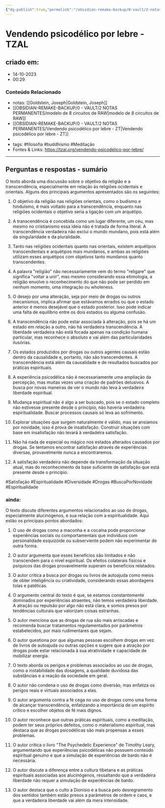 ```yaml
---
{"dg-publish":true,"permalink":"/obsidian-remake-backup/0-vault/2-notas-permanentes/vendendo-psicodelico-por-lebre-tzal/","tags":["permanente","filosofia","buddhismo","Meditação","Satisfação","Espiritualidade","Diversidade","Drogas","BuscaPorNovidade"],"dgHomeLink":true,"dgShowLocalGraph":true,"dgShowFileTree":true,"dgEnableSearch":true,"noteIcon":""}
---
```


# Vendendo psicodélico por lebre - TZAL

## criado em: 
- 14-10-2023
- 00:29
### Conteúdo Relacionado
- notas: [[Goldstein, Joseph\|Goldstein, Joseph]] 
- [[OBSIDIAN-REMAKE-BACKUP/0 - VAULT/2 NOTAS PERMANENTES/modelo de 8 circuitos de RAW\|modelo de 8 circuitos de RAW]]
- [[OBSIDIAN-REMAKE-BACKUP/0 - VAULT/2 NOTAS PERMANENTES/Vendendo psicodélico por lebre - ZT\|Vendendo psicodélico por lebre - ZT]]
- 
- tags: #filosofia #buddhismo #Meditação 
- Fontes & Links: https://tzal.org/vendendo-psicodelico-por-lebre/
---

## Perguntas e respostas - sumário

O texto aborda uma discussão sobre o objetivo da religião e a transcendência, especialmente em relação às religiões ocidentais e orientais. Alguns dos principais argumentos apresentados são os seguintes:

1. O objetivo da religião nas religiões orientais, como o budismo e hinduísmo, é mais voltado para a transcendência, enquanto nas religiões ocidentais o objetivo seria a ligação com um arquétipo.

2. A transcendência é concebida como um lugar diferente, um céu, mas mesmo no cristianismo essa ideia não é tratada de forma literal. A transcendência verdadeira não exclui o mundo mundano, pois está além da singularidade e da pluralidade.

3. Tanto nas religiões ocidentais quanto nas orientais, existem arquétipos transcendentais e arquétipos mais mundanos, e ambas as religiões utilizam esses arquétipos com objetivos tanto mundanos quanto transcendentes.

4. A palavra "religião" não necessariamente vem do termo "religare" que significa "voltar a unir", mas mesmo considerando essa etimologia, a religião envolve o reconhecimento do que não pode ser perdido em nenhum momento, uma integração ou wholeness.

5. O desejo por uma alteração, seja por meio de drogas ou outros mecanismos, implica afirmar que estávamos errados ou que o estado anterior é menos desejável que o estado posterior. Isso pode indicar uma falta de equilíbrio entre os dois estados ou alguma confusão.

6. A transcendência não pode estar associada à alteração, pois se há um estado em relação a outro, não há verdadeira transcendência. A liberdade verdadeira não está focada apenas na condição humana particular, mas reconhece o absoluto e vai além das particularidades ilusórias.

7. Os estados produzidos por drogas ou outros agentes causais estão dentro da causalidade e, portanto, não são transcendentes. A transcendência está além da causalidade e de resultados buscados por práticas espirituais.

8. A experiência psicodélica não é necessariamente uma ampliação da percepção, mas muitas vezes uma criação de padrões delusivos. A busca por novas maneiras de ver o mundo não leva à verdadeira liberdade espiritual.

9. Mudança espiritual não é algo a ser buscado, pois se o estado completo não estivesse presente desde o princípio, não haveria verdadeira espiritualidade. Buscar processos causais só leva ao sofrimento.

10. Explorar situações que surgem naturalmente é válido, mas se ansiamos por novidade, isso é prova de insatisfação. Construir situações com base em insatisfação não levará à verdadeira satisfação.

11. Não há nada de especial ou mágico nos estados alterados causados por drogas. Se tentamos encontrar satisfação através de experiências diversas, provavelmente nunca a encontraremos.

12. A satisfação verdadeira não depende da transformação da situação atual, mas do reconhecimento da base suficiente de satisfação que está presente desde o princípio.

#Satisfação #Espiritualidade #Diversidade
#Drogas #BuscaPorNovidade #Espiritualidade
### ainda:

O texto discute diferentes argumentos relacionados ao uso de drogas, especialmente alucinógenos, e sua relação com a espiritualidade. Aqui estão os principais pontos abordados:

1. O uso de drogas como a maconha e a cocaína pode proporcionar experiências sociais ou comportamentais que indivíduos com personalidade esquizóide ou subserviente podem não experimentar de outra forma.

2. O autor argumenta que esses benefícios são limitados e não transcendem para o nível espiritual. Os efeitos colaterais físicos e psíquicos das drogas provavelmente superam os benefícios relatados.

3. O autor critica a busca por drogas ou livros de autoajuda como meios de obter inteligência ou criatividade, considerando essas abordagens tolas e patéticas.

4. O argumento central do texto é que, se estamos constantemente dominados por experiências atraentes, não temos verdadeira liberdade. A atração ou repulsão por algo não está clara, e somos presos por tendências culturais que valorizam coisas estranhas.

5. O autor menciona que as drogas de rua são mais arriscadas e recomenda buscar tratamentos regulamentados por parâmetros estabelecidos, por mais rudimentares que sejam.

6. O autor questiona por que algumas pessoas escolhem drogas em vez de livros de autoajuda ou outras opções e sugere que a atração por drogas pode estar relacionada à sua atratividade e capacidade de mobilizar energia.

7. O texto aborda os perigos e problemas associados ao uso de drogas, como a instabilidade das dosagens, a qualidade duvidosa das substâncias e a reação da sociedade em geral.

8. O autor não condena o uso de drogas como diversão, mas enfatiza os perigos reais e virtuais associados a elas.

9. O autor argumenta contra a fé cega no uso de drogas como uma forma de alcançar transcendência, enfatizando a importância de um espírito crítico e escolher objetos de fé mais dignos.

10. O autor reconhece que outras práticas espirituais, como a meditação, podem ter seus próprios defeitos, como o materialismo espiritual, mas destaca que as drogas psicodélicas são mais propensas a esses problemas.

11. O autor critica o livro "The Psychedelic Experience" de Timothy Leary, argumentando que experiências psicodélicas não possuem conteúdo espiritual genuíno e que a simulação de experiências de bardo não é necessária.

12. O autor discute a diferença entre a cultura tibetana e as práticas espirituais associadas aos alucinógenos, ressaltando que a verdadeira liberdade não requer a simulação de experiências de bardo.

13. O autor destaca que o culto a Dionísio e a busca pelo desregramento dos sentidos também estão presos a parâmetros de ordem e caos, e que a verdadeira liberdade vai além da mera intensidade.